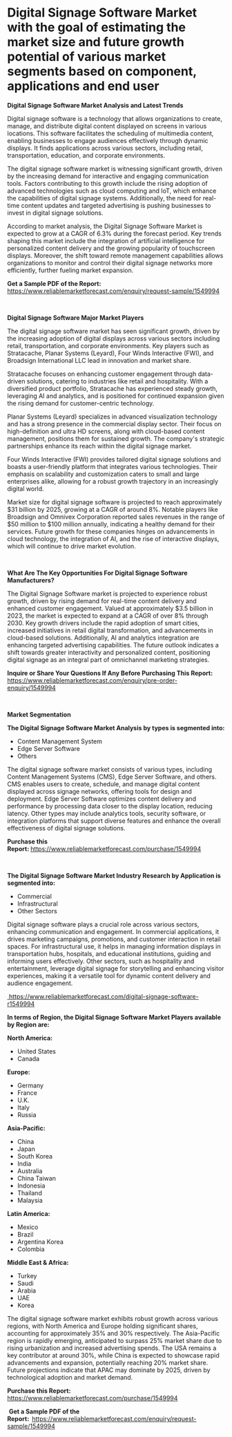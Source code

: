<p><h1>Digital Signage Software Market with the goal of estimating the market size and future growth potential of various market segments based on component, applications and end user</h1></p><p><strong>Digital Signage Software Market Analysis and Latest Trends</strong></p>
<p><p>Digital signage software is a technology that allows organizations to create, manage, and distribute digital content displayed on screens in various locations. This software facilitates the scheduling of multimedia content, enabling businesses to engage audiences effectively through dynamic displays. It finds applications across various sectors, including retail, transportation, education, and corporate environments.</p><p>The digital signage software market is witnessing significant growth, driven by the increasing demand for interactive and engaging communication tools. Factors contributing to this growth include the rising adoption of advanced technologies such as cloud computing and IoT, which enhance the capabilities of digital signage systems. Additionally, the need for real-time content updates and targeted advertising is pushing businesses to invest in digital signage solutions.</p><p>According to market analysis, the Digital Signage Software Market is expected to grow at a CAGR of 6.3% during the forecast period. Key trends shaping this market include the integration of artificial intelligence for personalized content delivery and the growing popularity of touchscreen displays. Moreover, the shift toward remote management capabilities allows organizations to monitor and control their digital signage networks more efficiently, further fueling market expansion.</p></p>
<p><strong>Get a Sample PDF of the Report:&nbsp;</strong> <a href="https://www.reliablemarketforecast.com/enquiry/request-sample/1549994?utm_campaign=3535&utm_medium=2&utm_source=Github&utm_content=ia&utm_term=20042025&utm_id=digital-signage-software">https://www.reliablemarketforecast.com/enquiry/request-sample/1549994</a></p>
<p>&nbsp;</p>
<p><strong>Digital Signage Software Major Market Players</strong></p>
<p><p>The digital signage software market has seen significant growth, driven by the increasing adoption of digital displays across various sectors including retail, transportation, and corporate environments. Key players such as Stratacache, Planar Systems (Leyard), Four Winds Interactive (FWI), and Broadsign International LLC lead in innovation and market share.</p><p>Stratacache focuses on enhancing customer engagement through data-driven solutions, catering to industries like retail and hospitality. With a diversified product portfolio, Stratacache has experienced steady growth, leveraging AI and analytics, and is positioned for continued expansion given the rising demand for customer-centric technology.</p><p>Planar Systems (Leyard) specializes in advanced visualization technology and has a strong presence in the commercial display sector. Their focus on high-definition and ultra HD screens, along with cloud-based content management, positions them for sustained growth. The company's strategic partnerships enhance its reach within the digital signage market.</p><p>Four Winds Interactive (FWI) provides tailored digital signage solutions and boasts a user-friendly platform that integrates various technologies. Their emphasis on scalability and customization caters to small and large enterprises alike, allowing for a robust growth trajectory in an increasingly digital world.</p><p>Market size for digital signage software is projected to reach approximately $31 billion by 2025, growing at a CAGR of around 8%. Notable players like Broadsign and Omnivex Corporation reported sales revenues in the range of $50 million to $100 million annually, indicating a healthy demand for their services. Future growth for these companies hinges on advancements in cloud technology, the integration of AI, and the rise of interactive displays, which will continue to drive market evolution.</p></p>
<p>&nbsp;</p>
<p><strong>What Are The Key Opportunities For Digital Signage Software Manufacturers?</strong></p>
<p><p>The Digital Signage Software market is projected to experience robust growth, driven by rising demand for real-time content delivery and enhanced customer engagement. Valued at approximately $3.5 billion in 2023, the market is expected to expand at a CAGR of over 8% through 2030. Key growth drivers include the rapid adoption of smart cities, increased initiatives in retail digital transformation, and advancements in cloud-based solutions. Additionally, AI and analytics integration are enhancing targeted advertising capabilities. The future outlook indicates a shift towards greater interactivity and personalized content, positioning digital signage as an integral part of omnichannel marketing strategies.</p></p>
<p><strong>Inquire or Share Your Questions If Any Before Purchasing This Report:</strong> <a href="https://www.reliablemarketforecast.com/enquiry/pre-order-enquiry/1549994?utm_campaign=3535&utm_medium=2&utm_source=Github&utm_content=ia&utm_term=20042025&utm_id=digital-signage-software">https://www.reliablemarketforecast.com/enquiry/pre-order-enquiry/1549994</a></p>
<p>&nbsp;</p>
<p><strong>Market Segmentation</strong></p>
<p><strong>The Digital Signage Software Market Analysis by types is segmented into:</strong></p>
<p><ul><li>Content Management System</li><li>Edge Server Software</li><li>Others</li></ul></p>
<p><p>The digital signage software market consists of various types, including Content Management Systems (CMS), Edge Server Software, and others. CMS enables users to create, schedule, and manage digital content displayed across signage networks, offering tools for design and deployment. Edge Server Software optimizes content delivery and performance by processing data closer to the display location, reducing latency. Other types may include analytics tools, security software, or integration platforms that support diverse features and enhance the overall effectiveness of digital signage solutions.</p></p>
<p><strong>Purchase this Report:&nbsp;</strong><a href="https://www.reliablemarketforecast.com/purchase/1549994?utm_campaign=3535&utm_medium=2&utm_source=Github&utm_content=ia&utm_term=20042025&utm_id=digital-signage-software">https://www.reliablemarketforecast.com/purchase/1549994</a></p>
<p>&nbsp;</p>
<p><strong>The Digital Signage Software Market Industry Research by Application is segmented into:</strong></p>
<p><ul><li>Commercial</li><li>Infrastructural</li><li>Other Sectors</li></ul></p>
<p><p>Digital signage software plays a crucial role across various sectors, enhancing communication and engagement. In commercial applications, it drives marketing campaigns, promotions, and customer interaction in retail spaces. For infrastructural use, it helps in managing information displays in transportation hubs, hospitals, and educational institutions, guiding and informing users effectively. Other sectors, such as hospitality and entertainment, leverage digital signage for storytelling and enhancing visitor experiences, making it a versatile tool for dynamic content delivery and audience engagement.</p></p>
<p><a href="https://www.reliablemarketforecast.com/digital-signage-software-r1549994?utm_campaign=3535&utm_medium=2&utm_source=Github&utm_content=ia&utm_term=20042025&utm_id=digital-signage-software">&nbsp;https://www.reliablemarketforecast.com/digital-signage-software-r1549994</a></p>
<p><strong>In terms of Region, the Digital Signage Software Market Players available by Region are:</strong></p>
<p>
    <p> <strong> North America: </strong>
        <ul>
            <li>United States</li>
            <li>Canada</li>
        </ul>
        </p> 
    <p> <strong> Europe: </strong>
        <ul>
            <li>Germany</li>
            <li>France</li>
            <li>U.K.</li>
            <li>Italy</li>
            <li>Russia</li>
        </ul>
        </p> 
    <p> <strong> Asia-Pacific: </strong>
        <ul>
            <li>China</li>
            <li>Japan</li>
            <li>South Korea</li>
            <li>India</li>
            <li>Australia</li>
            <li>China Taiwan</li>
            <li>Indonesia</li>
            <li>Thailand</li>
            <li>Malaysia</li>
        </ul>
        </p> 
    <p> <strong> Latin America: </strong>
        <ul>
            <li>Mexico</li>
            <li>Brazil</li>
            <li>Argentina Korea</li>
            <li>Colombia</li>
        </ul>
        </p> 
    <p> <strong> Middle East & Africa: </strong>
        <ul>
            <li>Turkey</li>
            <li>Saudi</li>
            <li>Arabia</li>
            <li>UAE</li>
            <li>Korea</li>
        </ul>
    </p>
    </p>
<p><p>The digital signage software market exhibits robust growth across various regions, with North America and Europe holding significant shares, accounting for approximately 35% and 30% respectively. The Asia-Pacific region is rapidly emerging, anticipated to surpass 25% market share due to rising urbanization and increased advertising spends. The USA remains a key contributor at around 30%, while China is expected to showcase rapid advancements and expansion, potentially reaching 20% market share. Future projections indicate that APAC may dominate by 2025, driven by technological adoption and market demand.</p></p>
<p><strong>Purchase this Report: </strong><a href="https://www.reliablemarketforecast.com/purchase/1549994?utm_campaign=3535&utm_medium=2&utm_source=Github&utm_content=ia&utm_term=20042025&utm_id=digital-signage-software">https://www.reliablemarketforecast.com/purchase/1549994</a></p>
<p>&nbsp;<strong>Get a Sample PDF of the Report:&nbsp;&nbsp;</strong><a href="https://www.reliablemarketforecast.com/enquiry/request-sample/1549994?utm_campaign=3535&utm_medium=2&utm_source=Github&utm_content=ia&utm_term=20042025&utm_id=digital-signage-software">https://www.reliablemarketforecast.com/enquiry/request-sample/1549994</a></p>
<p><strong></strong></p>
<p><p></p><p></p><p></p></p>